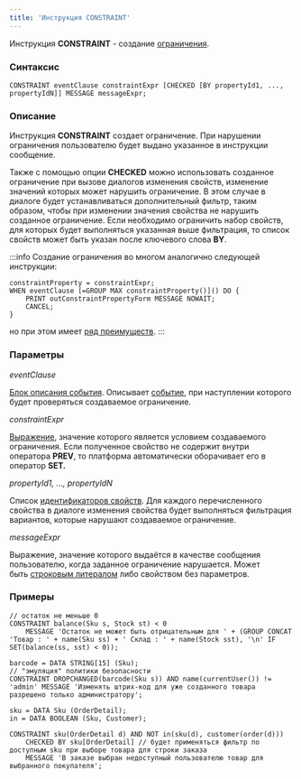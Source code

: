 ```yaml
---
title: 'Инструкция CONSTRAINT'
---
```


Инструкция **CONSTRAINT** - создание [ограничения](Constraints.md).

### Синтаксис

    CONSTRAINT eventClause constraintExpr [CHECKED [BY propertyId1, ..., propertyIdN]] MESSAGE messageExpr;

### Описание

Инструкция **CONSTRAINT** создает ограничение. При нарушении ограничения пользователю будет выдано указанное в инструкции сообщение.

Также с помощью опции **CHECKED** можно использовать созданное ограничение при вызове диалогов изменения свойств, изменение значений которых может нарушить ограничение. В этом случае в диалоге будет устанавливаться дополнительный фильтр, таким образом, чтобы при изменении значения свойства не нарушить созданное ограничение. Если необходимо ограничить набор свойств, для которых будет выполняться указанная выше фильтрация, то список свойств может быть указан после ключевого слова **BY**.


:::info
Создание ограничения во многом аналогично следующей инструкции:

    constraintProperty = constraintExpr;
    WHEN eventClause [=GROUP MAX constraintProperty()]() DO {
        PRINT outConstraintPropertyForm MESSAGE NOWAIT;
        CANCEL;
    }

но при этом имеет [ряд преимуществ](Constraints.md).
:::

### Параметры

*eventClause*

[Блок описания события](Event_description_block.md). Описывает [событие](Events.md), при наступлении которого будет проверяться создаваемое ограничение.

*constraintExpr*

[Выражение](Expression.md), значение которого является условием создаваемого ограничения. Если полученное свойство не содержит внутри оператора **PREV**, то платформа автоматически оборачивает его в оператор **SET.**

*propertyId1, ..., propertyIdN*

Список [идентификаторов свойств](IDs.md#propertyid-broken). Для каждого перечисленного свойства в диалоге изменения свойства будет выполняться фильтрация вариантов, которые нарушают создаваемое ограничение.

*messageExpr*

Выражение, значение которого выдаётся в качестве сообщения пользователю, когда заданное ограничение нарушается. Может быть [строковым литералом](IDs.md#strliteral-broken) либо свойством без параметров.

### Примеры


```lsf
// остаток не меньше 0
CONSTRAINT balance(Sku s, Stock st) < 0
    MESSAGE 'Остаток не может быть отрицательным для ' + (GROUP CONCAT 'Товар : ' + name(Sku ss) + ' Склад : ' + name(Stock sst), '\n' IF SET(balance(ss, sst) < 0));

barcode = DATA STRING[15] (Sku);
// "эмуляция" политики безопасности
CONSTRAINT DROPCHANGED(barcode(Sku s)) AND name(currentUser()) != 'admin' MESSAGE 'Изменять штрих-код для уже созданного товара разрешено только администратору';

sku = DATA Sku (OrderDetail);
in = DATA BOOLEAN (Sku, Customer);

CONSTRAINT sku(OrderDetail d) AND NOT in(sku(d), customer(order(d)))
    CHECKED BY sku[OrderDetail] // будет применяться фильтр по доступным sku при выборе товара для строки заказа
    MESSAGE 'В заказе выбран недоступный пользователю товар для выбранного покупателя';
```

